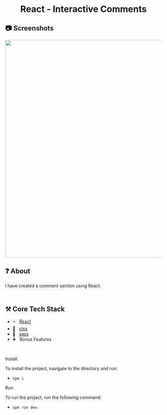 <h1 align="center">
   React - Interactive Comments
</h1>

<h2>
📷 Screenshots
</h2>

<p align="center">
  <img src="https://github.com/ozkannbuyuk/react-interactive-comments/assets/111967202/b94fa8c6-2583-42a6-b413-282d3c85f28e" width="700" />
</p>

<h2>
❓ About
</h2>

I have created a comment section using React.

<h2>
<br />
⚒️ Core Tech Stack
</h2>

- ⭐️ &nbsp; [React](https://vitejs.dev)
- 💛 &nbsp; [clsx](https://www.npmjs.com/package/clsx)
- 💚 &nbsp; [sass](https://sass-lang.com)
- ➕ &nbsp; Bonus Features

<br />

Install

To install the project, navigate to the directory and run:

- `npm i`

Run

To run the project, run the following command:

- `npm run dev`
